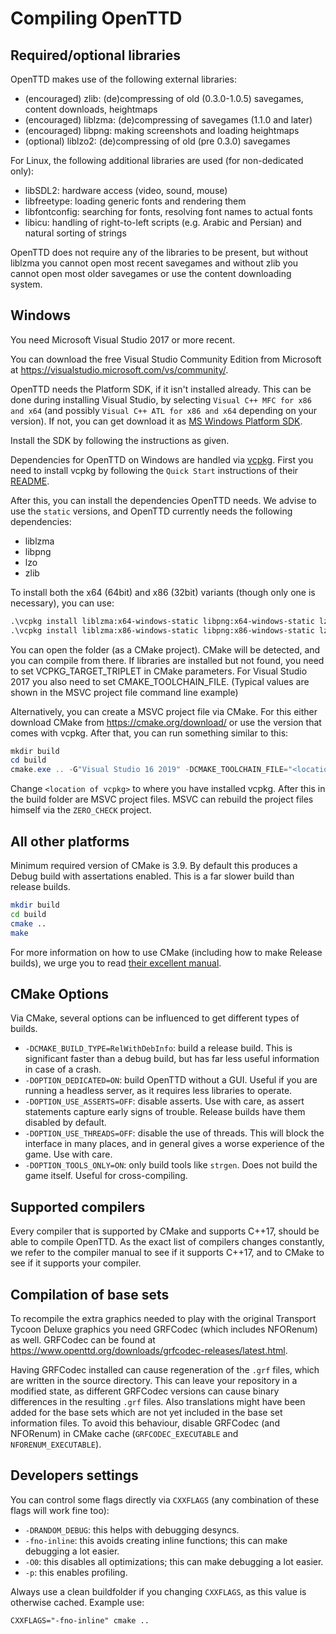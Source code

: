 # Compiling OpenTTD

## Required/optional libraries

OpenTTD makes use of the following external libraries:

- (encouraged) zlib: (de)compressing of old (0.3.0-1.0.5) savegames, content downloads,
   heightmaps
- (encouraged) liblzma: (de)compressing of savegames (1.1.0 and later)
- (encouraged) libpng: making screenshots and loading heightmaps
- (optional) liblzo2: (de)compressing of old (pre 0.3.0) savegames

For Linux, the following additional libraries are used (for non-dedicated only):

- libSDL2: hardware access (video, sound, mouse)
- libfreetype: loading generic fonts and rendering them
- libfontconfig: searching for fonts, resolving font names to actual fonts
- libicu: handling of right-to-left scripts (e.g. Arabic and Persian) and
   natural sorting of strings

OpenTTD does not require any of the libraries to be present, but without
liblzma you cannot open most recent savegames and without zlib you cannot
open most older savegames or use the content downloading system.

## Windows

You need Microsoft Visual Studio 2017 or more recent.

You can download the free Visual Studio Community Edition from Microsoft at
https://visualstudio.microsoft.com/vs/community/.

OpenTTD needs the Platform SDK, if it isn't installed already. This can be
done during installing Visual Studio, by selecting
`Visual C++ MFC for x86 and x64` (and possibly
`Visual C++ ATL for x86 and x64` depending on your version). If not, you
can get download it as [MS Windows Platform SDK](https://developer.microsoft.com/en-US/windows/downloads/windows-10-sdk).

Install the SDK by following the instructions as given.

Dependencies for OpenTTD on Windows are handled via
[vcpkg](https://github.com/Microsoft/vcpkg/). First you need to install vcpkg
by following the `Quick Start` instructions of their
[README](https://github.com/Microsoft/vcpkg/blob/master/README.md).

After this, you can install the dependencies OpenTTD needs. We advise to use
the `static` versions, and OpenTTD currently needs the following dependencies:

- liblzma
- libpng
- lzo
- zlib

To install both the x64 (64bit) and x86 (32bit) variants (though only one is necessary), you can use:

```ps
.\vcpkg install liblzma:x64-windows-static libpng:x64-windows-static lzo:x64-windows-static zlib:x64-windows-static
.\vcpkg install liblzma:x86-windows-static libpng:x86-windows-static lzo:x86-windows-static zlib:x86-windows-static
```

You can open the folder (as a CMake project). CMake will be detected, and you can compile from there.
If libraries are installed but not found, you need to set VCPKG_TARGET_TRIPLET in CMake parameters.
For Visual Studio 2017 you also need to set CMAKE_TOOLCHAIN_FILE.
(Typical values are shown in the MSVC project file command line example)

Alternatively, you can create a MSVC project file via CMake. For this
either download CMake from https://cmake.org/download/ or use the version
that comes with vcpkg. After that, you can run something similar to this:

```powershell
mkdir build
cd build
cmake.exe .. -G"Visual Studio 16 2019" -DCMAKE_TOOLCHAIN_FILE="<location of vcpkg>\vcpkg\scripts\buildsystems\vcpkg.cmake" -DVCPKG_TARGET_TRIPLET="x64-windows-static"
```

Change `<location of vcpkg>` to where you have installed vcpkg. After this
in the build folder are MSVC project files. MSVC can rebuild the project
files himself via the `ZERO_CHECK` project.

## All other platforms
Minimum required version of CMake is 3.9.
By default this produces a Debug build with assertations enabled.
This is a far slower build than release builds.

```bash
mkdir build
cd build
cmake ..
make
```

For more information on how to use CMake (including how to make Release builds),
we urge you to read [their excellent manual](https://cmake.org/cmake/help/latest/guide/user-interaction/index.html).

## CMake Options

Via CMake, several options can be influenced to get different types of
builds.

- `-DCMAKE_BUILD_TYPE=RelWithDebInfo`: build a release build. This is
   significant faster than a debug build, but has far less useful information
   in case of a crash.
- `-DOPTION_DEDICATED=ON`: build OpenTTD without a GUI. Useful if you are
   running a headless server, as it requires less libraries to operate.
- `-DOPTION_USE_ASSERTS=OFF`: disable asserts. Use with care, as assert
   statements capture early signs of trouble. Release builds have them
   disabled by default.
- `-DOPTION_USE_THREADS=OFF`: disable the use of threads. This will block
   the interface in many places, and in general gives a worse experience of
   the game. Use with care.
- `-DOPTION_TOOLS_ONLY=ON`: only build tools like `strgen`. Does not build
   the game itself. Useful for cross-compiling.

## Supported compilers

Every compiler that is supported by CMake and supports C++17, should be
able to compile OpenTTD. As the exact list of compilers changes constantly,
we refer to the compiler manual to see if it supports C++17, and to CMake
to see if it supports your compiler.

## Compilation of base sets

To recompile the extra graphics needed to play with the original Transport
Tycoon Deluxe graphics you need GRFCodec (which includes NFORenum) as well.
GRFCodec can be found at
https://www.openttd.org/downloads/grfcodec-releases/latest.html.

Having GRFCodec installed can cause regeneration of the `.grf` files, which
are written in the source directory. This can leave your repository in a
modified state, as different GRFCodec versions can cause binary differences
in the resulting `.grf` files. Also translations might have been added for
the base sets which are not yet included in the base set information files.
To avoid this behaviour, disable GRFCodec (and NFORenum) in CMake cache
(`GRFCODEC_EXECUTABLE` and `NFORENUM_EXECUTABLE`).

## Developers settings

You can control some flags directly via `CXXFLAGS` (any combination
of these flags will work fine too):

- `-DRANDOM_DEBUG`: this helps with debugging desyncs.
- `-fno-inline`: this avoids creating inline functions; this can make
  debugging a lot easier.
- `-O0`: this disables all optimizations; this can make debugging a
  lot easier.
- `-p`: this enables profiling.

Always use a clean buildfolder if you changing `CXXFLAGS`, as this
value is otherwise cached. Example use:

`CXXFLAGS="-fno-inline" cmake ..`
